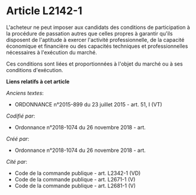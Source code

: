 # Article L2142-1

L'acheteur ne peut imposer aux candidats des conditions de participation à la procédure de passation autres que celles
propres à garantir qu'ils disposent de l'aptitude à exercer l'activité professionnelle, de la capacité économique et
financière ou des capacités techniques et professionnelles nécessaires à l'exécution du marché.

Ces conditions sont liées et proportionnées à l'objet du marché ou à ses conditions d'exécution.

**Liens relatifs à cet article**

_Anciens textes_:

  - ORDONNANCE n°2015-899 du 23 juillet 2015 - art. 51, I (VT)

_Codifié par_:

  - Ordonnance n°2018-1074 du 26 novembre 2018 - art.

_Créé par_:

  - Ordonnance n°2018-1074 du 26 novembre 2018 - art.

_Cité par_:

  - Code de la commande publique - art. L2342-1 (VD)
  - Code de la commande publique - art. L2671-1 (V)
  - Code de la commande publique - art. L2681-1 (V)
